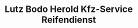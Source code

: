 ---
title: "Lutz Bodo Herold Kfz-Service Reifendienst"
url: /finsing/lutz-bodo-herold-kfz-service-reifendienst/
shop: Autowerkstatt
---